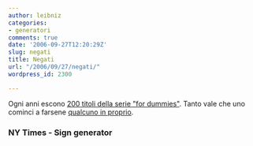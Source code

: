 ```yaml
---
author: leibniz
categories:
- generatori
comments: true
date: '2006-09-27T12:20:29Z'
slug: negati
title: Negati
url: "/2006/09/27/negati/"
wordpress_id: 2300

---
```

Ogni anni escono [200 titoli della serie "for dummies"](http://www.nytimes.com/2006/09/24/books/review/Donadio.t.html?_r=2&oref=slogin&ref=books&pagewanted=all&oref=slogin). Tanto vale che uno cominci a farsene [qualcuno in proprio](http://www.signgenerator.org/books/dummies/).

### NY Times - Sign generator

  
  

